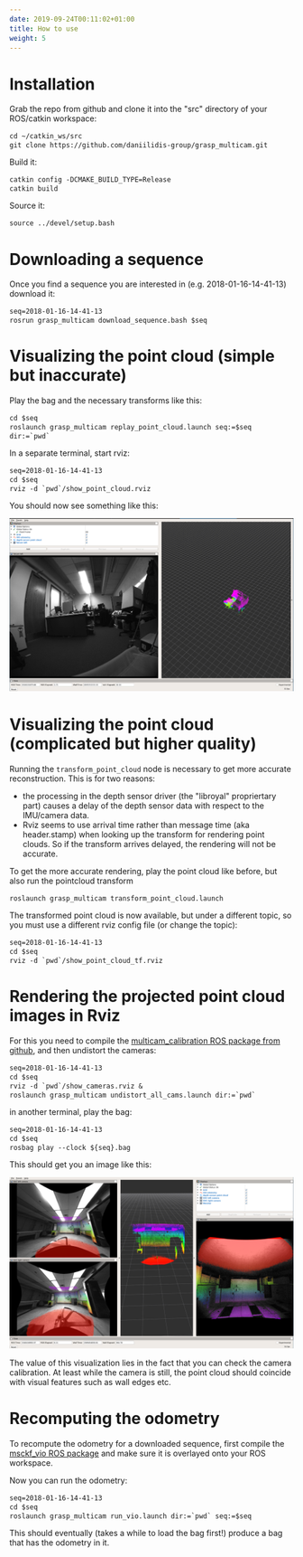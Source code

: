 ```yaml
---
date: 2019-09-24T00:11:02+01:00
title: How to use
weight: 5
---
```


# Installation

Grab the repo from github and clone it into the "src" directory of
your ROS/catkin workspace:
    
	cd ~/catkin_ws/src
    git clone https://github.com/daniilidis-group/grasp_multicam.git

Build it:

    catkin config -DCMAKE_BUILD_TYPE=Release
	catkin build

Source it:

    source ../devel/setup.bash


# Downloading a sequence

Once you find a sequence you are interested in
(e.g. 2018-01-16-14-41-13) download it:

    seq=2018-01-16-14-41-13
    rosrun grasp_multicam download_sequence.bash $seq
	
# Visualizing the point cloud (simple but inaccurate)

Play the bag and the necessary transforms like this:

	cd $seq
	roslaunch grasp_multicam replay_point_cloud.launch seq:=$seq dir:=`pwd`

In a separate terminal, start rviz:

    seq=2018-01-16-14-41-13
	cd $seq
	rviz -d `pwd`/show_point_cloud.rviz

You should now see something like this:

<img src="rviz_pointcloud.png" width="600"/>

# Visualizing the point cloud (complicated but higher quality)

Running the ``transform_point_cloud`` node is necessary to get
more accurate reconstruction. This is for two reasons:

- the processing in the depth sensor driver (the "libroyal"
  propriertary part) causes a delay of the depth sensor data with
  respect to the IMU/camera data.
- Rviz seems to use arrival time rather than message time (aka
  header.stamp) when looking up the transform for rendering point
  clouds. So if the transform arrives delayed, the rendering will not
  be accurate.

To get the more accurate rendering, play the point cloud like before,
but also run the pointcloud transform

    roslaunch grasp_multicam transform_point_cloud.launch
	
The transformed point cloud is now available, but under a different
topic, so you must use a different rviz config file (or change the
topic):

    seq=2018-01-16-14-41-13
	cd $seq
	rviz -d `pwd`/show_point_cloud_tf.rviz

# Rendering the projected point cloud images in Rviz

For this you need to compile the [multicam_calibration ROS package
from github](https://github.com/KumarRobotics/multicam_calibration),
and then undistort the cameras:

    seq=2018-01-16-14-41-13
	cd $seq
	rviz -d `pwd`/show_cameras.rviz &
	roslaunch grasp_multicam undistort_all_cams.launch dir:=`pwd`

in another terminal, play the bag:

    seq=2018-01-16-14-41-13
    cd $seq
	rosbag play --clock ${seq}.bag

This should get you an image like this:

<img src="rviz_cameras.png" width="600"/>

The value of this visualization lies in the fact that you can check
the camera calibration. At least while the camera is still, the point
cloud should coincide with visual features such as wall edges etc.


# Recomputing the odometry

To recompute the odometry for a downloaded sequence, first compile the
[msckf_vio ROS package](https://github.com/KumarRobotics/msckf_vio)
and make sure it is overlayed onto your ROS workspace.

Now you can run the odometry:

    seq=2018-01-16-14-41-13
    cd $seq
	roslaunch grasp_multicam run_vio.launch dir:=`pwd` seq:=$seq

This should eventually (takes a while to load the bag first!) produce
a bag that has the odometry in it.

